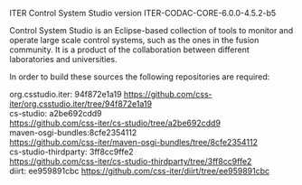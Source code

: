 ITER Control System Studio version ITER-CODAC-CORE-6.0.0-4.5.2-b5

Control System Studio is an Eclipse-based collection of tools
to monitor and operate large scale control systems, such as the
ones in the fusion community. It is a product of the collaboration
between different laboratories and universities.

In order to build these sources the following repositories are required:
				   
org.csstudio.iter: 94f872e1a19
<https://github.com/css-iter/org.csstudio.iter/tree/94f872e1a19>  
cs-studio: a2be692cdd9  
<https://github.com/css-iter/cs-studio/tree/a2be692cdd9>  
maven-osgi-bundles:8cfe2354112  
<https://github.com/css-iter/maven-osgi-bundles/tree/8cfe2354112>  
cs-studio-thirdparty: 3ff8cc9ffe2  
<https://github.com/css-iter/cs-studio-thirdparty/tree/3ff8cc9ffe2>  
diirt: ee959891cbc
<https://github.com/css-iter/diirt/tree/ee959891cbc>


